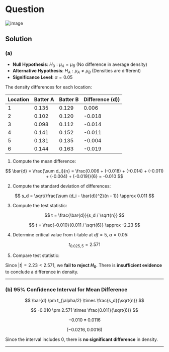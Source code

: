 # Question
![image](https://github.com/user-attachments/assets/2ffc43f6-7a76-4ce3-a5af-dce592e190d4)


## Solution

### (a)

- **Null Hypothesis**: $H_0: \mu_A = \mu_B$ (No difference in average density)
- **Alternative Hypothesis**: $H_A: \mu_A \neq \mu_B$ (Densities are different)
- **Significance Level**: $\alpha = 0.05$

The density differences for each location:

| Location | Batter A | Batter B | Difference (d)) |
|----------|---------|---------|----------------|
| 1        | 0.135   | 0.129   | 0.006          |
| 2        | 0.102   | 0.120   | -0.018         |
| 3        | 0.098   | 0.112   | -0.014         |
| 4        | 0.141   | 0.152   | -0.011         |
| 5        | 0.131   | 0.135   | -0.004         |
| 6        | 0.144   | 0.163   | -0.019         |

1. Compute the mean difference:

$$
\bar{d} = \frac{\sum d_i}{n} = \frac{0.006 + (-0.018) + (-0.014) + (-0.011) + (-0.004) + (-0.019)}{6} = -0.010
$$

2. Compute the standard deviation of differences:

$$
s_d = \sqrt{\frac{\sum (d_i - \bar{d})^2}{n - 1}} \approx 0.011
$$

3. Compute the test statistic:

$$
t = \frac{\bar{d}}{s_d / \sqrt{n}}
$$

$$
t = \frac{-0.010}{0.011 / \sqrt{6}} \approx -2.23
$$

4. Determine critical value from t-table at $df = 5$, $\alpha = 0.05$:

$$
t_{0.025, 5} = 2.571
$$

5. Compare test statistic:

Since $|t| = 2.23 < 2.571$, we **fail to reject $H_0$**. There is **insufficient evidence** to conclude a difference in density.

---

### (b) 95% Confidence Interval for Mean Difference

$$
\bar{d} \pm t_{\alpha/2} \times \frac{s_d}{\sqrt{n}}
$$

$$
-0.010 \pm 2.571 \times \frac{0.011}{\sqrt{6}}
$$

$$
-0.010 \pm 0.0116
$$

$$
(-0.0216, 0.0016)
$$

Since the interval includes 0, there is **no significant difference** in density.

---
